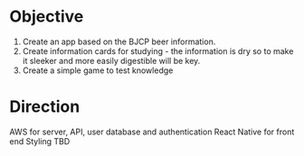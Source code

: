 # Objective
1. Create an app based on the BJCP beer information. 
2. Create information cards for studying - the information is dry so to make it sleeker and more easily digestible will be key.
3. Create a simple game to test knowledge

# Direction
AWS for server, API, user database and authentication
React Native for front end
Styling TBD